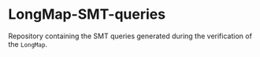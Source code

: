 # LongMap-SMT-queries
Repository containing the SMT queries generated during the verification of the `LongMap`.
